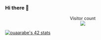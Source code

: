 ### Hi there 👋

<p align="center"> 
  Visitor count<br>
  <img src="https://profile-counter.glitch.me/oumiiii/count.svg" />
</p>

[![ouaarabe's 42 stats](https://badge.mediaplus.ma/landscapes/ouaarabe)](https://github.com/oakoudad/badge42)
<!--[![Top Langs](https://github-readme-stats.vercel.app/api/top-langs/?username=oumiiii&hide=Jupyter%20Notebook&layout=compact&theme=gruvbox)](https://github.com/rahulbordoloi/github-readme-stats)
> iui
